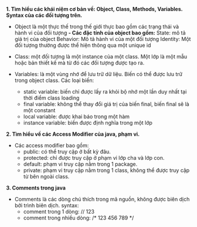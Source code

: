 **1. Tìm hiểu các khái niệm cơ bản về: Object, Class, Methods, Variables. Syntax của các đối tượng trên.**
- Object là một thực thế trong thế giới thực bao gồm các trạng thái và hành vi của đối tượng
**- Các đặc tính của object bao gồm:**
  State: mô tả giá trị của object
  Behavior: Mô tả hành vi của một đối tượng
  Identity: Một đối tượng thường được thể hiện thông qua một unique id

- Class: một đối tượng là một instance của một class. Một lớp là một mẫu hoặc bản thiết kế mà từ đó các đối tượng được tạo ra.

- Variables: là một vùng nhớ để lưu trữ dữ liệu. Biến có thể được lưu trữ trong object class.
  Các loại biến:
  - static variable: biến chỉ được lấy ra khỏi bộ nhớ một lần duy nhất tại thời điểm class loading
  - final variable: không thể thay đổi giá trị của biến final, biến final sẽ là một constant
  - local variable: được khai báo trong một hàm
  - instance variable: biến được định nghĩa trong một lớp
  
**2. Tìm hiểu về các Access Modifier của java, phạm vi.** 
- Các access modifier bao gồm:
  - public: có thể truy cập ở bất kỳ đâu.
  - protected: chỉ được truy cập ở phạm vi lớp cha và lớp con.
  - default: phạm vi truy cập nằm trong 1 package.
  - private: phạm vi truy cập nằm trong 1 class, không thể được truy cập từ bên ngoài class.

**3. Comments trong java**
- Comments là các dòng chú thích trong mã nguồn, không được biên dịch bởi trình biên dịch.
  syntax:
  - comment trong 1 dòng: // 123
  - comment trong nhiều dòng:
    /*
    123
    456
    789
    */
